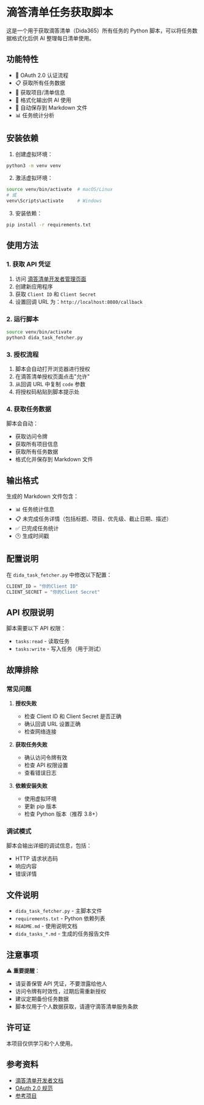 # 滴答清单任务获取脚本

这是一个用于获取滴答清单（Dida365）所有任务的 Python 脚本，可以将任务数据格式化后供 AI 整理每日清单使用。

## 功能特性

- 🔐 OAuth 2.0 认证流程
- 📋 获取所有任务数据
- 📁 获取项目/清单信息
- 📝 格式化输出供 AI 使用
- 💾 自动保存到 Markdown 文件
- 📊 任务统计分析

## 安装依赖

1. 创建虚拟环境：

```bash
python3 -m venv venv
```

2. 激活虚拟环境：

```bash
source venv/bin/activate  # macOS/Linux
# 或
venv\Scripts\activate     # Windows
```

3. 安装依赖：

```bash
pip install -r requirements.txt
```

## 使用方法

### 1. 获取 API 凭证

1. 访问 [滴答清单开发者管理页面](https://developer.dida365.com/manage)
2. 创建新应用程序
3. 获取 `Client ID` 和 `Client Secret`
4. 设置回调 URL 为：`http://localhost:8080/callback`

### 2. 运行脚本

```bash
source venv/bin/activate
python3 dida_task_fetcher.py
```

### 3. 授权流程

1. 脚本会自动打开浏览器进行授权
2. 在滴答清单授权页面点击"允许"
3. 从回调 URL 中复制 `code` 参数
4. 将授权码粘贴到脚本提示处

### 4. 获取任务数据

脚本会自动：

- 获取访问令牌
- 获取所有项目信息
- 获取所有任务数据
- 格式化并保存到 Markdown 文件

## 输出格式

生成的 Markdown 文件包含：

- 📊 任务统计信息
- 📋 未完成任务详情（包括标题、项目、优先级、截止日期、描述）
- ✅ 已完成任务统计
- 🕒 生成时间戳

## 配置说明

在 `dida_task_fetcher.py` 中修改以下配置：

```python
CLIENT_ID = "你的Client ID"
CLIENT_SECRET = "你的Client Secret"
```

## API 权限说明

脚本需要以下 API 权限：

- `tasks:read` - 读取任务
- `tasks:write` - 写入任务（用于测试）

## 故障排除

### 常见问题

1. **授权失败**

   - 检查 Client ID 和 Client Secret 是否正确
   - 确认回调 URL 设置正确
   - 检查网络连接

2. **获取任务失败**

   - 确认访问令牌有效
   - 检查 API 权限设置
   - 查看错误日志

3. **依赖安装失败**
   - 使用虚拟环境
   - 更新 pip 版本
   - 检查 Python 版本（推荐 3.8+）

### 调试模式

脚本会输出详细的调试信息，包括：

- HTTP 请求状态码
- 响应内容
- 错误详情

## 文件说明

- `dida_task_fetcher.py` - 主脚本文件
- `requirements.txt` - Python 依赖列表
- `README.md` - 使用说明文档
- `dida_tasks_*.md` - 生成的任务报告文件

## 注意事项

⚠️ **重要提醒**：

- 请妥善保管 API 凭证，不要泄露给他人
- 访问令牌有时效性，过期后需重新授权
- 建议定期备份任务数据
- 脚本仅用于个人数据获取，请遵守滴答清单服务条款

## 许可证

本项目仅供学习和个人使用。

## 参考资料

- [滴答清单开发者文档](https://developer.dida365.com/docs#/openapi)
- [OAuth 2.0 规范](https://tools.ietf.org/html/rfc6749)
- [参考项目](https://github.com/Stream-L/dida-auth)
